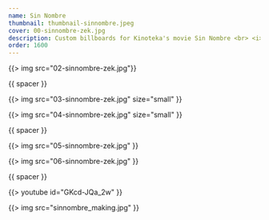```yaml
---
name: Sin Nombre
thumbnail: thumbnail-sinnombre.jpeg
cover: 00-sinnombre-zek.jpg
description: Custom billboards for Kinoteka's movie Sin Nombre <br> <i> Ljubljana / 2010 </i>
order: 1600
---
```


{{> img src="02-sinnombre-zek.jpg"}}

{{ spacer }}

{{> img src="03-sinnombre-zek.jpg" size="small" }}

{{> img src="04-sinnombre-zek.jpg" size="small" }}

{{ spacer }}

{{> img src="05-sinnombre-zek.jpg" }}

{{> img src="06-sinnombre-zek.jpg" }}

{{ spacer }}

{{> youtube id="GKcd-JQa_2w" }}

{{> img src="sinnombre_making.jpg" }}